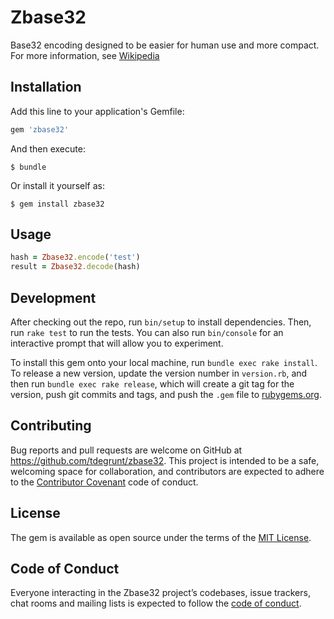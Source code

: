 # Zbase32

Base32 encoding designed to be easier for human use and more compact.
For more information, see [Wikipedia](https://en.wikipedia.org/wiki/Base32#z-base-32)

## Installation

Add this line to your application's Gemfile:

```ruby
gem 'zbase32'
```

And then execute:

    $ bundle

Or install it yourself as:

    $ gem install zbase32

## Usage

```ruby
hash = Zbase32.encode('test')
result = Zbase32.decode(hash)
```

## Development

After checking out the repo, run `bin/setup` to install dependencies. Then, run `rake test` to run the tests. You can also run `bin/console` for an interactive prompt that will allow you to experiment.

To install this gem onto your local machine, run `bundle exec rake install`. To release a new version, update the version number in `version.rb`, and then run `bundle exec rake release`, which will create a git tag for the version, push git commits and tags, and push the `.gem` file to [rubygems.org](https://rubygems.org).

## Contributing

Bug reports and pull requests are welcome on GitHub at https://github.com/tdegrunt/zbase32. This project is intended to be a safe, welcoming space for collaboration, and contributors are expected to adhere to the [Contributor Covenant](http://contributor-covenant.org) code of conduct.

## License

The gem is available as open source under the terms of the [MIT License](https://opensource.org/licenses/MIT).

## Code of Conduct

Everyone interacting in the Zbase32 project’s codebases, issue trackers, chat rooms and mailing lists is expected to follow the [code of conduct](https://github.com/[USERNAME]/zbase32/blob/master/CODE_OF_CONDUCT.md).
